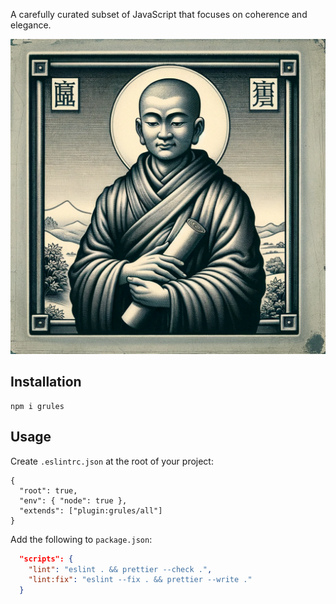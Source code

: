 A carefully curated subset of JavaScript that focuses on coherence and elegance.

![grules.png](./grules.png)

## Installation

```shell
npm i grules
```

## Usage

Create `.eslintrc.json` at the root of your project:

```shell
{
  "root": true,
  "env": { "node": true },
  "extends": ["plugin:grules/all"]
}
```

Add the following to `package.json`:

```json
  "scripts": {
    "lint": "eslint . && prettier --check .",
    "lint:fix": "eslint --fix . && prettier --write ."
  }
```
